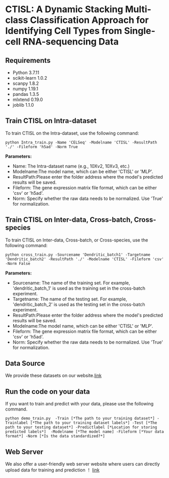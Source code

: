 # CTISL: A Dynamic Stacking Multi-class Classification Approach for Identifying Cell Types from Single-cell RNA-sequencing Data

## Requirements
- Python 3.7.11
- scikit-learn 1.0.2
- scanpy 1.8.2
- numpy 1.19.1
- pandas 1.3.5
- mlxtend 0.19.0
- joblib 1.1.0

## Train CTISL on Intra-dataset

To train CTISL on the Intra-dataset, use the following command:

```shell
python Intra_train.py -Name 'CELSeq' -Modelname 'CTISL' -ResultPath './' -Fileform 'h5ad' -Norm True
```

**Parameters:**
- Name: The Intra-dataset name (e.g., 10Xv2, 10Xv3, etc.)
- Modelname:The model name, which can be either 'CTISL' or 'MLP'.
- ResultPath:Please enter the folder address where the model's predicted results will be saved.
- Fileform: The gene expression matrix file format, which can be either 'csv' or 'h5ad'.
- Norm: Specify whether the raw data needs to be normalized. Use 'True' for normalization.

## Train CTISL on Inter-data, Cross-batch, Cross-species

To train CTISL on Inter-data, Cross-batch, or Cross-species, use the following command:

```shell
python cross_train.py -Sourcename 'Dendritic_batch1' -Targetname 'Dendritic_batch2' -ResultPath './' -Modelname 'CTISL' -Fileform 'csv' -Norm False
```

**Parameters:**
- Sourcename: The name of the training set. For example, 'dendritic_batch_1' is used as the training set in the cross-batch experiment.
- Targetname: The name of the testing set. For example, 'dendritic_batch_2' is used as the testing set in the cross-batch experiment.
- ResultPath:Please enter the folder address where the model's predicted results will be saved.
- Modelname:The model name, which can be either 'CTISL' or 'MLP'.
- Fileform: The gene expression matrix file format, which can be either 'csv' or 'h5ad'.
- Norm: Specify whether the raw data needs to be normalized. Use 'True' for normalization.

## Data Source

We provide these datasets on our website.[link](http://bigdata.biocie.cn/CTISLweb/download)
  
  
## Run the code on your data
If you want to train and predict with your data, please use the following command.
```shell
python demo_train.py  -Train [*The path to your training dataset*] -Trainlabel [*The path to your training dataset labels*] -Test [*The path to your testing dataset*] -Predictlabel [*Location for storing predicted labels*]  -Modelname [*The model name] -Fileform [*Your data format*] -Norm [*Is the data standardized?*]
```
## Web Server
We also offer a user-friendly web server website where users can directly upload data for training and prediction ！
[link](http://bigdata.biocie.cn/CTISLweb/home)
